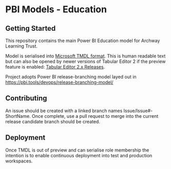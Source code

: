 # PBI Models - Education

## Getting Started
This repository  contains the main Power BI Education model for Archway Learning Trust.

Model is serialised into [Microsoft TMDL format](https://powerbi.microsoft.com/en-us/blog/announcing-public-preview-of-the-tabular-model-definition-language-tmdl/). This is human readable text but can also be opened by newer versions of Tabular Editor 2 if the preview feature is enabled:
[Tabular Editor 2.x Releases](https://github.com/TabularEditor/TabularEditor/releases).

Project adopts Power BI release-branching model layed out in https://pbi.tools/devops/release-branching-model/

## Contributing
An issue should be created with a linked branch names Issue/Issue#-ShortName.
Once complete, use a pull request to merge into the current release candidate branch should be created.

## Deployment
Once TMDL is out of preview and can serialise role membership the intention is to enable continuous deployment into test and production workspaces.
